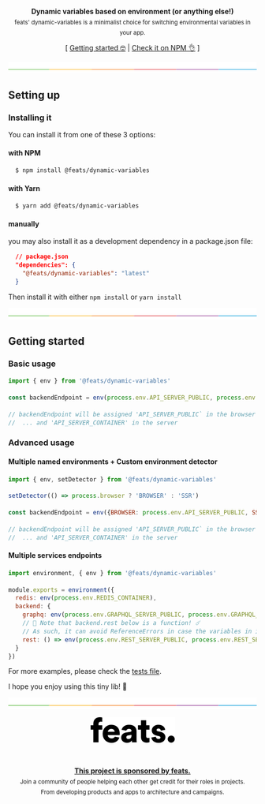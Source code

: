 <p align="center">
<strong>Dynamic variables based on environment (or anything else!)</strong><br />
<sub>feats' dynamic-variables is a minimalist choice for switching environmental variables in your app.</sub>
</p>

<p align="center">
  [ <a href="#getting-started">Getting started 🤓</a> | <a href="https://www.npmjs.com/package/jako">Check it on NPM 👌</a> ]
</p>


![divider](.github/divider.png)

## Setting up

### Installing it

You can install it from one of these 3 options:

#### with NPM

```bash
  $ npm install @feats/dynamic-variables
```

#### with Yarn

```bash
  $ yarn add @feats/dynamic-variables
```

#### manually
you may also install it as a development dependency in a package.json file:

```json
  // package.json
  "dependencies": {
    "@feats/dynamic-variables": "latest"
  }
```

Then install it with either `npm install` or `yarn install`

![divider](.github/divider.png)

## Getting started

### Basic usage

```js
import { env } from '@feats/dynamic-variables'

const backendEndpoint = env(process.env.API_SERVER_PUBLIC, process.env.API_SERVER_CONTAINER)

// backendEndpoint will be assigned 'API_SERVER_PUBLIC` in the browser
//  ... and 'API_SERVER_CONTAINER' in the server
```


### Advanced usage

#### Multiple named environments + Custom environment detector

```js
import { env, setDetector } from '@feats/dynamic-variables'

setDetector(() => process.browser ? 'BROWSER' : 'SSR')

const backendEndpoint = env({BROWSER: process.env.API_SERVER_PUBLIC, SSR: process.env.API_SERVER_CONTAINER})

// backendEndpoint will be assigned 'API_SERVER_PUBLIC` in the browser
//  ... and 'API_SERVER_CONTAINER' in the server
```

#### Multiple services endpoints

```js
import environment, { env } from '@feats/dynamic-variables'

module.exports = environment({
  redis: env(process.env.REDIS_CONTAINER),
  backend: {
    graphq: env(process.env.GRAPHQL_SERVER_PUBLIC, process.env.GRAPHQL_SERVER_CONTAINER),
    // 🌈 Note that backend.rest below is a function! ☄️
    // As such, it can avoid ReferenceErrors in case the variables in it were not defined
    rest: () => env(process.env.REST_SERVER_PUBLIC, process.env.REST_SERVER_CONTAINER),
  }
})
```

For more examples, please check the [tests file](./index.test.js).

I hope you enjoy using this tiny lib! 🎉

![divider](.github/divider.png)

<a href="https://feats.co">
  <p align="center"><img src="./.github/feats.png" width="171" /><p>
</a>
<br>

<p align="center">
<a href="https://feats.co">
  <strong>This project is sponsored by feats.</strong><br />
</a>
<sub>Join a community of people helping each other get credit for their roles in projects.<br />From developing products and apps to architecture and campaigns.</sub>
</p>
